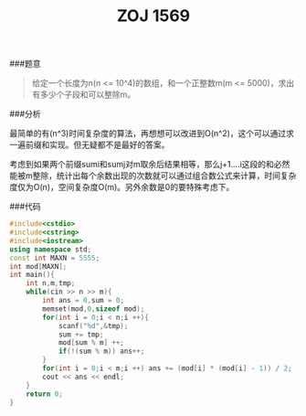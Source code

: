 ﻿---
title: ZOJ 1569
layout: post
category: ACM
tags: ZOJ
---


###题意



>给定一个长度为n(n <= 10^4)的数组，和一个正整数m(m <= 5000)，求出有多少个子段和可以整除m。



###分析


最简单的有(n^3)时间复杂度的算法，再想想可以改进到O(n^2)，这个可以通过求一遍前缀和实现。但无疑都不是最好的答案。

考虑到如果两个前缀sumi和sumj对m取余后结果相等，那么j+1....i这段的和必然能被m整除，统计出每个余数出现的次数就可以通过组合数公式来计算，时间复杂度仅为O(n)，空间复杂度O(m)。另外余数是0的要特殊考虑下。



###代码



```cpp
#include<cstdio>
#include<cstring>
#include<iostream>
using namespace std;
const int MAXN = 5555;
int mod[MAXN];
int main(){
    int n,m,tmp;
    while(cin >> n >> m){
        int ans = 0,sum = 0;
        memset(mod,0,sizeof mod);
        for(int i = 0;i < n;i ++){
            scanf("%d",&tmp);
            sum += tmp;
            mod[sum % m] ++;
            if(!(sum % m)) ans++;
        }
        for(int i = 0;i < m;i ++) ans += (mod[i] * (mod[i] - 1)) / 2;
        cout << ans << endl;
    }
    return 0;
}

```

